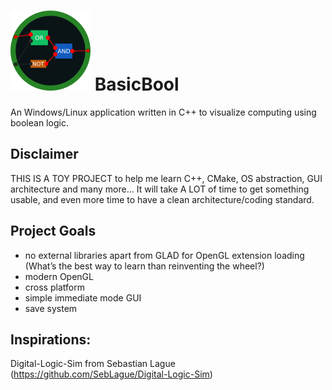 # ![Alt text](Logo128.png?raw=true "Title") BasicBool
An Windows/Linux application written in C++ to visualize computing using boolean logic.

## Disclaimer
THIS IS A TOY PROJECT to help me learn C++, CMake, OS abstraction, GUI architecture and many more...
It will take A LOT of time to get something usable, and even more time to have a clean architecture/coding standard.

## Project Goals
- no external libraries apart from GLAD for OpenGL extension loading (What’s the best way to learn than reinventing the wheel?)
- modern OpenGL
- cross platform
- simple immediate mode GUI
- save system

## Inspirations:
Digital-Logic-Sim from Sebastian Lague (https://github.com/SebLague/Digital-Logic-Sim)
